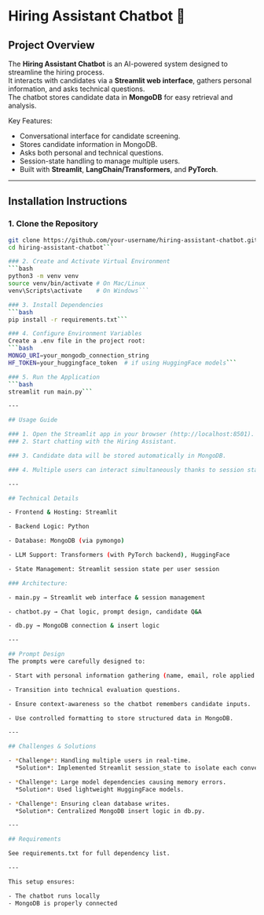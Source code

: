 # Hiring Assistant Chatbot 🤖

## Project Overview
The **Hiring Assistant Chatbot** is an AI-powered system designed to streamline the hiring process.  
It interacts with candidates via a **Streamlit web interface**, gathers personal information, and asks technical questions.  
The chatbot stores candidate data in **MongoDB** for easy retrieval and analysis.

Key Features:
- Conversational interface for candidate screening.
- Stores candidate information in MongoDB.
- Asks both personal and technical questions.
- Session-state handling to manage multiple users.
- Built with **Streamlit**, **LangChain/Transformers**, and **PyTorch**.

---

## Installation Instructions

### 1. Clone the Repository
```bash
git clone https://github.com/your-username/hiring-assistant-chatbot.git
cd hiring-assistant-chatbot```

### 2. Create and Activate Virtual Environment
```bash
python3 -m venv venv
source venv/bin/activate # On Mac/Linux
venv\Scripts\activate    # On Windows```

### 3. Install Dependencies
```bash
pip install -r requirements.txt```

### 4. Configure Environment Variables
Create a .env file in the project root:
```bash
MONGO_URI=your_mongodb_connection_string
HF_TOKEN=your_huggingface_token  # if using HuggingFace models```

### 5. Run the Application
```bash
streamlit run main.py```

---

## Usage Guide

### 1. Open the Streamlit app in your browser (http://localhost:8501).
### 2. Start chatting with the Hiring Assistant.

### 3. Candidate data will be stored automatically in MongoDB.

### 4. Multiple users can interact simultaneously thanks to session state handling.

---

## Technical Details

- Frontend & Hosting: Streamlit

- Backend Logic: Python

- Database: MongoDB (via pymongo)

- LLM Support: Transformers (with PyTorch backend), HuggingFace

- State Management: Streamlit session state per user session

### Architecture:

- main.py → Streamlit web interface & session management

- chatbot.py → Chat logic, prompt design, candidate Q&A

- db.py → MongoDB connection & insert logic

---

## Prompt Design
The prompts were carefully designed to:

- Start with personal information gathering (name, email, role applied for).

- Transition into technical evaluation questions.

- Ensure context-awareness so the chatbot remembers candidate inputs.

- Use controlled formatting to store structured data in MongoDB.

---

## Challenges & Solutions

- *Challenge*: Handling multiple users in real-time.
  *Solution*: Implemented Streamlit session_state to isolate each conversation.

- *Challenge*: Large model dependencies causing memory errors.
  *Solution*: Used lightweight HuggingFace models.

- *Challenge*: Ensuring clean database writes.
  *Solution*: Centralized MongoDB insert logic in db.py.

---

## Requirements

See requirements.txt for full dependency list.

---

This setup ensures:

- The chatbot runs locally
- MongoDB is properly connected
